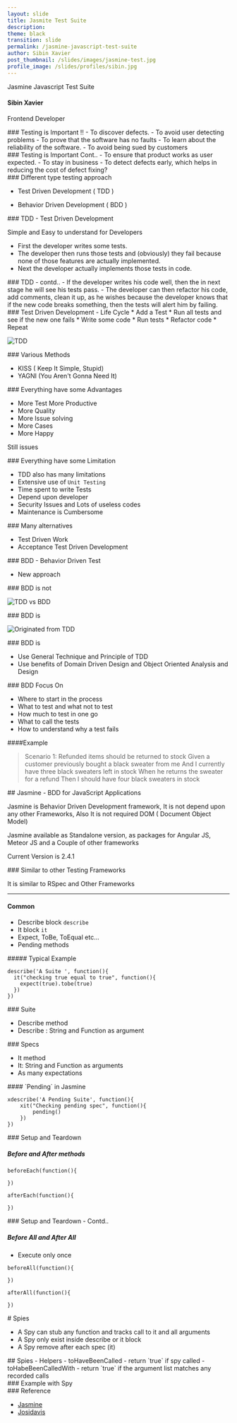 ```yaml
---
layout: slide
title: Jasmite Test Suite
description:
theme: black
transition: slide
permalink: /jasmine-javascript-test-suite
author: Sibin Xavier  
post_thumbnail: /slides/images/jasmine-test.jpg
profile_image: /slides/profiles/sibin.jpg
---
```

<section data-markdown>
 Jasmine Javascript Test Suite
</section>
<section>
	<h4>Sibin Xavier</h4>
	<p>
		Frontend Developer
	</p>
</section>
<section data-markdown>
### Testing is Important !!
 - To discover defects.
 - To avoid user detecting problems
 - To prove that the software has no faults
 - To learn about the reliability of the software.
 - To avoid being sued by customers
</section>
<section data-markdown>
### Testing is Important Cont..
 - To ensure that product works as user expected.
 - To stay in business
 - To detect defects early, which helps in reducing the cost of defect fixing?
</section>
<section data-markdown>
### Different type testing approach

  - Test Driven Development ( TDD )

  - Behavior Driven Development ( BDD )

</section>

<section data-markdown>
### TDD - Test Driven Development

  Simple and Easy to understand for Developers

  - First the developer writes some tests.
  - The developer then runs those tests and (obviously) they fail because none of those features are actually implemented.
  - Next the developer actually implements those tests in code.
</section>

<section data-markdown>
### TDD - contd..
  - If the developer writes his code well, then the in next stage he will see his tests pass.
  - The developer can then refactor his code, add comments, clean it up, as he wishes because the developer knows that    if the new code breaks something, then the tests will alert him by failing.

</section>

<section data-markdown>
### Test Driven Development - Life Cycle
  * Add a Test
  * Run all tests and see if the new one fails
  * Write some code
  * Run tests
  * Refactor code
  * Repeat
</section>
<section data-markdown>

  ![TDD]({{site.baseurl}}/assets/images/tdd-flowchart.png)
</section>
<section data-markdown>
### Various Methods

- KISS ( Keep It Simple, Stupid)
- YAGNI (You Aren't Gonna Need It)

</section>

<section data-markdown>
### Everything have some Advantages

  - More Test More Productive
  - More Quality
  - More Issue solving
  - More Cases
  - More Happy

Still issues

</section>
<section data-markdown>
### Everything have some Limitation

  * TDD also has many limitations
  * Extensive use of `Unit Testing`
  * Time spent to write Tests
  * Depend upon developer
  * Security Issues and Lots of useless codes
  * Maintenance is Cumbersome

</section>

<section data-markdown>
### Many alternatives

- Test Driven Work
- Acceptance Test Driven Development

</section>

<section data-markdown>
### BDD - Behavior Driven Test  

- New approach

</section>

<section data-markdown>
### BDD is not

![TDD vs BDD]({{site.baseurl}}/assets/images/two-roads.jpg)
</section>

<section data-markdown>
### BDD is

![Originated from TDD]({{site.baseurl}}/assets/images/originated-from-tdd.jpg)
</section>
<section data-markdown>
### BDD is

- Use General Technique and Principle of TDD
- Use benefits of Domain Driven Design and Object Oriented Analysis and Design


</section>
<section data-markdown>
### BDD Focus On

  - Where to start in the process
  - What to test and what not to test
  - How much to test in one go
  - What to call the tests
  - How to understand why a test fails

</section>
<section data-markdown>
####Example

  >Scenario 1:
  Refunded items should be returned to stock
  Given a customer previously bought a black sweater from me
  And I currently have three black sweaters left in stock
  When he returns the sweater for a refund
  Then I should have four black sweaters in stock

</section>

<section data-markdown>
## Jasmine - BDD for JavaScript Applications

Jasmine is Behavior Driven Development framework, It is not depend upon any other Frameworks,
Also It is not required DOM ( Document Object Model)

Jasmine available as Standalone version, as packages for Angular JS, Meteor JS and a Couple of other frameworks

Current Version is 2.4.1

</section>

<section data-markdown>
### Similar to other Testing Frameworks

It is similar to RSpec and Other Frameworks
***
#### Common

- Describe  block `describe`
- It block `it`
- Expect, ToBe, ToEqual etc...
- Pending methods

</section>

<section data-markdown>
##### Typical Example

  ```
  describe('A Suite ', function(){
    it("checking true equal to true", function(){
      expect(true).tobe(true)
    })  
  })
  ```

</section>
<section data-markdown>
### Suite

* Describe method
* Describe : String and Function as argument


</section>

<section data-markdown>
### Specs

* It method
* It: String and Function as arguments
* As many expectations  
</section>

<section data-markdown>
#### `Pending` in Jasmine

```
xdescribe('A Pending Suite', function(){
    xit("Checking pending spec", function(){
        pending()
    })
})

```
</section>
<section data-markdown>
### Setup and Teardown

##### Before and After methods

```
beforeEach(function(){

})
```
```
afterEach(function(){

})
```
</section>
<section data-markdown>
### Setup and Teardown - Contd..

##### Before All  and After  All
- Execute only once

```
beforeAll(function(){

})
```
```
afterAll(function(){

})
```
</section>
<section data-markdown>
# Spies

- A Spy can stub any function and tracks call to it and all arguments
- A Spy only exist inside describe or it block
- A Spy remove after each spec (it)

</section>


<section data-markdown>
## Spies - Helpers
- toHaveBeenCalled - return `true` if spy called
- toHabeBeenCalledWith - return `true` if the argument list matches any recorded calls

</section>
<section data-markdown>
### Example with Spy

</section>
<section data-markdown>
### Reference

* [Jasmine](http://jasmine.github.io/)
* [Josidavis](http://joshldavis.com/2013/05/27/difference-between-tdd-and-bdd/)
</section>
